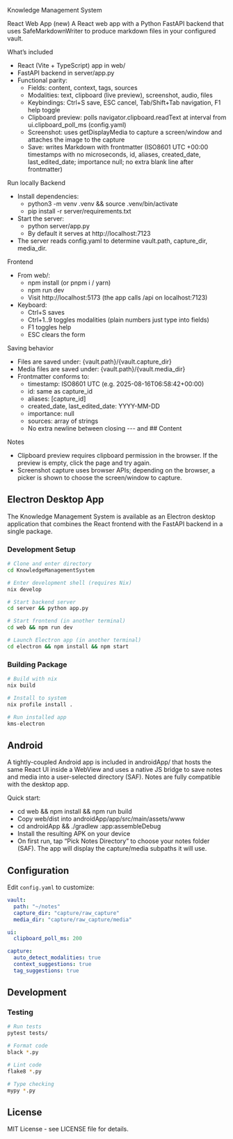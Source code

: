 Knowledge Management System

React Web App (new)
A React web app with a Python FastAPI backend that uses SafeMarkdownWriter to produce markdown files in your configured vault.

What’s included

- React (Vite + TypeScript) app in web/
- FastAPI backend in server/app.py
- Functional parity:
  - Fields: content, context, tags, sources
  - Modalities: text, clipboard (live preview), screenshot, audio, files
  - Keybindings: Ctrl+S save, ESC cancel, Tab/Shift+Tab navigation, F1 help toggle
  - Clipboard preview: polls navigator.clipboard.readText at interval from ui.clipboard_poll_ms (config.yaml)
  - Screenshot: uses getDisplayMedia to capture a screen/window and attaches the image to the capture
  - Save: writes Markdown with frontmatter (ISO8601 UTC +00:00 timestamps with no microseconds, id, aliases, created_date, last_edited_date; importance null; no extra blank line after frontmatter)

Run locally
Backend

- Install dependencies:
  - python3 -m venv .venv && source .venv/bin/activate
  - pip install -r server/requirements.txt
- Start the server:
  - python server/app.py
  - By default it serves at http://localhost:7123
- The server reads config.yaml to determine vault.path, capture_dir, media_dir.

Frontend

- From web/:
  - npm install (or pnpm i / yarn)
  - npm run dev
  - Visit http://localhost:5173 (the app calls /api on localhost:7123)
- Keyboard:
  - Ctrl+S saves
  - Ctrl+1..9 toggles modalities (plain numbers just type into fields)
  - F1 toggles help
  - ESC clears the form

Saving behavior

- Files are saved under: {vault.path}/{vault.capture_dir}
- Media files are saved under: {vault.path}/{vault.media_dir}
- Frontmatter conforms to:
  - timestamp: ISO8601 UTC (e.g. 2025-08-16T06:58:42+00:00)
  - id: same as capture_id
  - aliases: [capture_id]
  - created_date, last_edited_date: YYYY-MM-DD
  - importance: null
  - sources: array of strings
  - No extra newline between closing --- and ## Content

Notes

- Clipboard preview requires clipboard permission in the browser. If the preview is empty, click the page and try again.
- Screenshot capture uses browser APIs; depending on the browser, a picker is shown to choose the screen/window to capture.

## Electron Desktop App

The Knowledge Management System is available as an Electron desktop application that combines the React frontend with the FastAPI backend in a single package.

### Development Setup

```bash
# Clone and enter directory
cd KnowledgeManagementSystem

# Enter development shell (requires Nix)
nix develop

# Start backend server
cd server && python app.py

# Start frontend (in another terminal)
cd web && npm run dev

# Launch Electron app (in another terminal)
cd electron && npm install && npm start
```

### Building Package

```bash
# Build with nix
nix build

# Install to system
nix profile install .

# Run installed app
kms-electron
```

## Android

A tightly-coupled Android app is included in androidApp/ that hosts the same React UI inside a WebView and uses a native JS bridge to save notes and media into a user-selected directory (SAF). Notes are fully compatible with the desktop app.

Quick start:
- cd web && npm install && npm run build
- Copy web/dist into androidApp/app/src/main/assets/www
- cd androidApp && ./gradlew :app:assembleDebug
- Install the resulting APK on your device
- On first run, tap “Pick Notes Directory” to choose your notes folder (SAF). The app will display the capture/media subpaths it will use.

## Configuration

Edit `config.yaml` to customize:

```yaml
vault:
  path: "~/notes"
  capture_dir: "capture/raw_capture"
  media_dir: "capture/raw_capture/media"

ui:
  clipboard_poll_ms: 200

capture:
  auto_detect_modalities: true
  context_suggestions: true
  tag_suggestions: true
```

## Development

### Testing

```bash
# Run tests
pytest tests/

# Format code
black *.py

# Lint code
flake8 *.py

# Type checking
mypy *.py
```

## License

MIT License - see LICENSE file for details.
